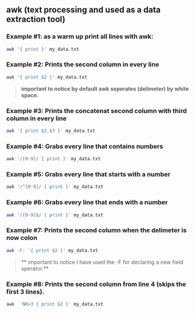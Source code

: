 ## **awk (text processing and used as a data extraction tool)**
### Example #1: as a warm up print all lines with awk:
```bash
awk '{ print }' my_data.txt
```
### Example #2: Prints the second column in every line
```bash
awk '{ print $2 }' my_data.txt
```
 > **important to notice by default awk seperates (delimeter) by white space.**

### Example #3: Prints the concatenat second column with third column in every line

```bash
awk '{ print $2.$3 }' my_data.txt
```

### Example #4: Grabs every line that contains numbers

```bash
awk '/[0-9]/ { print }' my_data.txt
```

### Example #5: Grabs every line that starts with a number

```bash
awk '/^[0-9]/ { print }' my_data.txt
```

### Example #6: Grabs every line that ends with a number

```bash
awk '/[0-9]$/ { print }' my_data.txt
```
### Example #7: Prints the second column when the delimeter is now colon

```bash
awk -F: '{ print $2 }' my_data.txt
```
> ** important to notice I have used the -F for declaring a new field sperator.**

### Example #8: Prints the second column from line 4 (skips the first 3 lines).

```bash
awk  'NR>3 { print $2 }' my_data.txt
```
